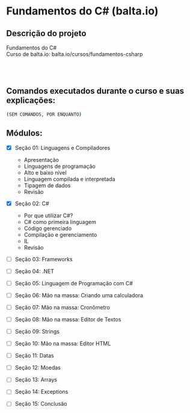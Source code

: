 # Fundamentos do C# (balta.io)

## Descrição do projeto
<p align="justify">
  Fundamentos do C# <br>
  Curso de balta.io: balta.io/cursos/fundamentos-csharp
</p>

<br><br>
<h2>Comandos executados durante o curso e suas explicações:</h2>

```bash
(SEM COMANDOS, POR ENQUANTO)
```


## Módulos:
- [X] Seção 01: Linguagens e Compiladores<br>
  - Apresentação
  - Linguagens de programação
  - Alto e baixo nível
  - Linguagem compilada e interpretada
  - Tipagem de dados
  - Revisão

- [X] Seção 02: C#<br>
  - Por que utilizar C#?
  - C# como primeira linguagem
  - Código gerenciado
  - Compilação e gerenciamento
  - IL
  - Revisão

- [ ] Seção 03: Frameworks <br>
- [ ] Seção 04: .NET <br>
- [ ] Seção 05: Linguagem de Programação com C#<br>
- [ ] Seção 06: Mão na massa: Criando uma calculadora<br>
- [ ] Seção 07: Mão na massa: Cronômetro<br>
- [ ] Seção 08: Mão na massa: Editor de Textos<br>
- [ ] Seção 09: Strings<br>
- [ ] Seção 10: Mão na massa: Editor HTML<br>
- [ ] Seção 11: Datas<br>
- [ ] Seção 12: Moedas<br>
- [ ] Seção 13: Arrays<br>
- [ ] Seção 14: Exceptions<br>
- [ ] Seção 15: Conclusão<br>